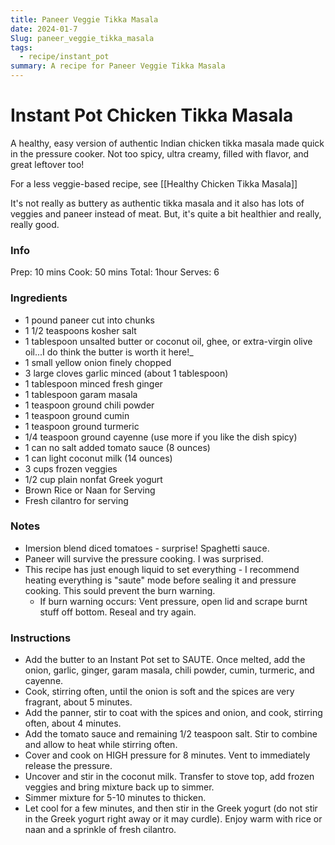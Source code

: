 ```yaml
---
title: Paneer Veggie Tikka Masala
date: 2024-01-7
Slug: paneer_veggie_tikka_masala
tags:
  - recipe/instant_pot
summary: A recipe for Paneer Veggie Tikka Masala
---
```


# Instant Pot Chicken Tikka Masala

A healthy, easy version of authentic Indian chicken tikka masala made quick in the pressure cooker. Not too spicy, ultra creamy, filled with flavor, and great leftover too!

For a less veggie-based recipe, see [[Healthy Chicken Tikka Masala]]

It's not really as buttery as authentic tikka masala and it also has lots of veggies and paneer instead of meat. 
But, it's quite a bit healthier and really, really good.
### Info
Prep: 10 mins
Cook: 50 mins
Total: 1hour
Serves: 6


### Ingredients
- 1 pound paneer cut into chunks
- 1 1/2 teaspoons kosher salt
- 1 tablespoon unsalted butter or coconut oil, ghee, or extra-virgin olive oil...I do think the butter is worth it here!_
- 1 small yellow onion finely chopped
- 3 large cloves garlic minced (about 1 tablespoon)
- 1 tablespoon minced fresh ginger
- 1 tablespoon garam masala
- 1 teaspoon ground chili powder
- 1 teaspoon ground cumin
- 1 teaspoon ground turmeric
- 1/4 teaspoon ground cayenne (use more if you like the dish spicy)
- 1 can no salt added tomato sauce (8 ounces)
- 1 can light coconut milk (14 ounces)
- 3 cups frozen veggies
- 1/2 cup plain nonfat Greek yogurt
- Brown Rice or Naan for Serving
- Fresh cilantro for serving

### Notes

* Imersion blend diced tomatoes - surprise! Spaghetti sauce.
* Paneer will survive the pressure cooking. I was surprised. 
* This recipe has just enough liquid to set everything - I recommend heating everything is "saute" mode before sealing it and pressure cooking. This sould prevent the burn warning.
	* If burn warning occurs: Vent pressure, open lid and scrape burnt stuff off bottom. Reseal and try again.


### Instructions 

- Add the butter to an Instant Pot set to SAUTE. Once melted, add the onion, garlic, ginger, garam masala, chili powder, cumin, turmeric, and cayenne. 
- Cook, stirring often, until the onion is soft and the spices are very fragrant, about 5 minutes.
- Add the panner, stir to coat with the spices and onion, and cook, stirring often, about 4 minutes. 
- Add the tomato sauce and remaining 1/2 teaspoon salt. Stir to combine and allow to heat while stirring often. 
- Cover and cook on HIGH pressure for 8 minutes. Vent to immediately release the pressure.
- Uncover and stir in the coconut milk. Transfer to stove top, add frozen veggies and bring mixture back up to simmer.
- Simmer mixture for 5-10 minutes to thicken.
- Let cool for a few minutes, and then stir in the Greek yogurt (do not stir in the Greek yogurt right away or it may curdle). Enjoy warm with rice or naan and a sprinkle of fresh cilantro.

